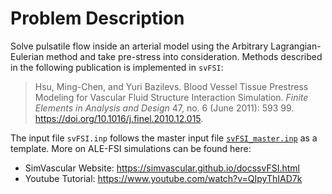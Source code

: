 
# **Problem Description**

Solve pulsatile flow inside an arterial model using the Arbitrary Lagrangian-Eulerian method and take pre-stress into consideration.  Methods described in the following publication is implemented in `svFSI`:

> Hsu, Ming-Chen, and Yuri Bazilevs.  Blood Vessel Tissue Prestress Modeling for Vascular Fluid Structure Interaction Simulation.  *Finite Elements in Analysis and Design* 47, no. 6 (June 2011): 593 99. https://doi.org/10.1016/j.finel.2010.12.015.

The input file `svFSI.inp` follows the master input file [`svFSI_master.inp`](./svFSI_master.inp) as a template. More on ALE-FSI simulations can be found here:
- SimVascular Website: https://simvascular.github.io/docssvFSI.html
- Youtube Tutorial: https://www.youtube.com/watch?v=QIpyThIAD7k

